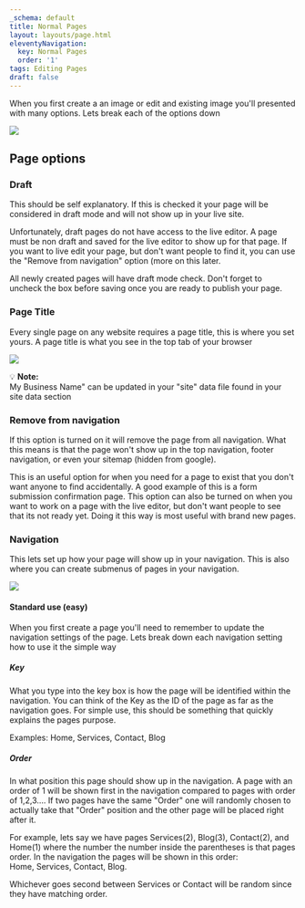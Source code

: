 ```yaml
---
_schema: default
title: Normal Pages
layout: layouts/page.html
eleventyNavigation:
  key: Normal Pages
  order: '1'
tags: Editing Pages
draft: false
---
```

When you first create a an image or edit and existing image you'll presented with many options. Lets break each of the options down

![](/assets/images/uploads/image-18.png)

## Page options

### Draft

This should be self explanatory. If this is checked it your page will be considered in draft mode and will not show up in your live site.

Unfortunately, draft pages do not have access to the live editor. A page must be non draft and saved for the live editor to show up for that page. If you want to live edit your page, but don't want people to find it, you can use the "Remove from navigation" option (more on this later.

All newly created pages will have draft mode check. Don't forget to uncheck the box before saving once you are ready to publish your page.

### Page Title

Every single page on any website requires a page title, this is where you set yours. A page title is what you see in the top tab of your browser

![](/assets/images/uploads/image-21.png)

💡 **Note:**<br>My Business Name" can be updated in your "site" data file found in your site data section

### Remove from navigation

If this option is turned on it will remove the page from all navigation. What this means is that the page won't show up in the top navigation, footer navigation, or even your sitemap (hidden from google).

This is an useful option for when you need for a page to exist that you don't want anyone to find accidentally. A good example of this is a form submission confirmation page. This option can also be turned on when you want to work on a page with the live editor, but don't want people to see that its not ready yet. Doing it this way is most useful with brand new pages.

### Navigation

This lets set up how your page will show up in your navigation. This is also where you can create submenus of pages in your navigation.

![](/assets/images/uploads/image-22.png)

#### Standard use (easy)

When you first create a page you'll need to remember to update the navigation settings of the page. Lets break down each navigation setting how to use it the simple way

##### Key

What you type into the key box is how the page will be identified within the navigation. You can think of the Key as the ID of the page as far as the navigation goes. For simple use, this should be something that quickly explains the pages purpose.

Examples: Home, Services, Contact, Blog

##### Order

In what position this page should show up in the navigation. A page with an order of 1 will be shown first in the navigation compared to pages with order of 1,2,3.... If two pages have the same "Order" one will randomly chosen to actually take that "Order" position and the other page will be placed right after it.

For example, lets say we have pages  Services(2), Blog(3), Contact(2), and Home(1) where the number the number inside the parentheses is that pages order. In the navigation the pages will be shown in this order:<br>Home, Services, Contact, Blog.

Whichever goes second between Services or Contact will be random since they have matching order.

&nbsp;